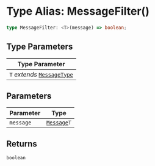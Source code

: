 # Type Alias: MessageFilter()

```ts
type MessageFilter: <T>(message) => boolean;
```

## Type Parameters

| Type Parameter                                                                 |
| ------------------------------------------------------------------------------ |
| `T` *extends* [`MessageType`](../../Message.types/enumerations/message-type/index.md) |

## Parameters

| Parameter | Type                                                        |
| --------- | ----------------------------------------------------------- |
| `message` | [`Message`](../../Message.types/type-aliases/message/index.md)`T` |

## Returns

`boolean`
